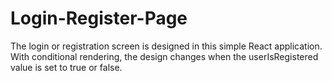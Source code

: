 # Login-Register-Page
The login or registration screen is designed in this simple React application. With conditional rendering, the design changes when the userIsRegistered value is set to true or false.
